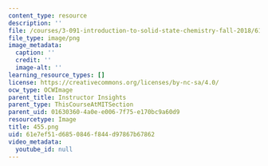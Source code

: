 ```yaml
---
content_type: resource
description: ''
file: /courses/3-091-introduction-to-solid-state-chemistry-fall-2018/61e7ef51d6850846f844d97867b67862_455.png
file_type: image/png
image_metadata:
  caption: ''
  credit: ''
  image-alt: ''
learning_resource_types: []
license: https://creativecommons.org/licenses/by-nc-sa/4.0/
ocw_type: OCWImage
parent_title: Instructor Insights
parent_type: ThisCourseAtMITSection
parent_uid: 01630360-4a0e-e006-7f75-e170bc9a60d9
resourcetype: Image
title: 455.png
uid: 61e7ef51-d685-0846-f844-d97867b67862
video_metadata:
  youtube_id: null
---
```

